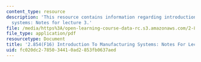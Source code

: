 ```yaml
---
content_type: resource
description: 'This resource contains information regarding introduction to manufacturing
  systems: Notes for lecture 3.'
file: /media/https%3A/open-learning-course-data-rc.s3.amazonaws.com/2-854-introduction-to-manufacturing-systems-fall-2016/fc020dc2785034410ad2853fb0637aed_MIT2_854F16_IndependenceEx.pdf
file_type: application/pdf
resourcetype: Document
title: '2.854(F16) Introduction To Manufacturing Systems: Notes For Lecture 3'
uid: fc020dc2-7850-3441-0ad2-853fb0637aed
---
```

